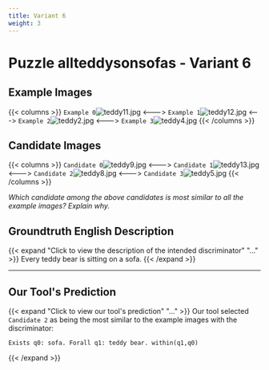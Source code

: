 ```yaml
---
title: Variant 6
weight: 3
---
```


# Puzzle allteddysonsofas - Variant 6

## Example Images
{{< columns >}}
`Example 0`![teddy11.jpg](/natscene_data/images/teddy11.jpg)
<--->
`Example 1`![teddy12.jpg](/natscene_data/images/teddy12.jpg)
<--->
`Example 2`![teddy2.jpg](/natscene_data/images/teddy2.jpg)
<--->
`Example 3`![teddy4.jpg](/natscene_data/images/teddy4.jpg)
{{< /columns >}}

## Candidate Images
{{< columns >}}
`Candidate 0`![teddy9.jpg](/natscene_data/images/teddy9.jpg)
<--->
`Candidate 1`![teddy13.jpg](/natscene_data/images/teddy13.jpg)
<--->
`Candidate 2`![teddy8.jpg](/natscene_data/images/teddy8.jpg)
<--->
`Candidate 3`![teddy5.jpg](/natscene_data/images/teddy5.jpg)
{{< /columns >}}

*Which candidate among the above candidates is most similar to all the example images? Explain why.*

## Groundtruth English Description

{{< expand "Click to view the description of the intended discriminator" "..." >}}
Every teddy bear is sitting on a sofa.
{{< /expand >}}

---



## Our Tool's Prediction

{{< expand "Click to view our tool's prediction" "..." >}}
Our tool selected `Candidate 2` as being the most similar to the example images with the discriminator:
```plaintext
Exists q0: sofa. Forall q1: teddy bear. within(q1,q0)
```
{{< /expand >}}
